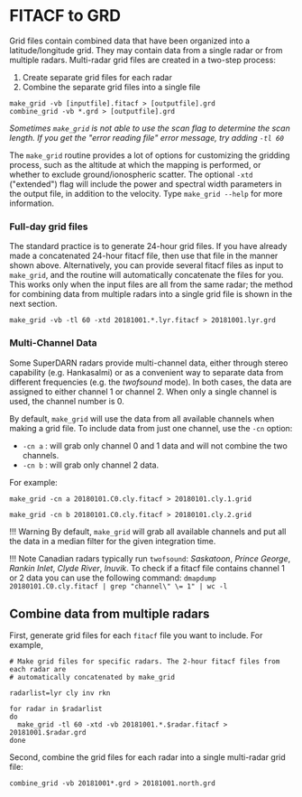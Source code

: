 <!--
(C) copyright 2019 University Centre in Svalbard (UNIS)
author: Emma Bland, UNIS
-->
# FITACF to GRD
Grid files contain combined data that have been organized into a latitude/longitude grid. They may contain data from a single radar or from multiple radars. Multi-radar grid files are created in a two-step process:

1. Create separate grid files for each radar
2. Combine the separate grid files into a single file

```
make_grid -vb [inputfile].fitacf > [outputfile].grd
combine_grid -vb *.grd > [outputfile].grd
```

*Sometimes `make_grid` is not able to use the scan flag to determine the scan length. If you get the "error reading file" error message, try adding `-tl 60`*

The `make_grid` routine provides a lot of options for customizing the gridding process, such as the altitude at which the mapping is performed, or whether to exclude ground/ionospheric scatter. The optional `-xtd` ("extended") flag will include the power and spectral width parameters in the output file, in addition to the velocity. Type `make_grid --help` for more information. 
	
	
### Full-day grid files
The standard practice is to generate 24-hour grid files. If you have already made a concatenated 24-hour fitacf file, then use that file in the manner shown above. Alternatively, you can provide several fitacf files as input to `make_grid`, and the routine will automatically concatenate the files for you. This works only when the input files are all from the same radar; the method for combining data from multiple radars into a single grid file is shown in the next section.
```
make_grid -vb -tl 60 -xtd 20181001.*.lyr.fitacf > 20181001.lyr.grd
```

### Multi-Channel Data 

Some SuperDARN radars provide multi-channel data, either through stereo capability (e.g. Hankasalmi) or as a convenient way to separate data from different frequencies (e.g. the  *twofsound* mode). In both cases, the data are assigned to either channel 1 or channel 2. When only a single channel is used, the channel number is 0. 

By default, `make_grid` will use the data from all available channels when making a grid file. To include data from just one channel, use the `-cn` option: 

 - `-cn a` : will grab only channel 0 and 1 data and will not combine the two channels. 
 - `-cn b` : will grab only channel 2 data. 

For example:
```
make_grid -cn a 20180101.C0.cly.fitacf > 20180101.cly.1.grid 
```

```
make_grid -cn b 20180101.C0.cly.fitacf > 20180101.cly.2.grid 
```


!!! Warning
    By default, `make_grid` will grab all available channels and put all the data in a median filter for the given integration time.

!!! Note
    Canadian radars typically run `twofsound`: *Saskatoon*, *Prince George*, *Rankin Inlet*, *Clyde River*, *Inuvik*.
    To check if a fitacf file contains channel 1 or 2 data you can use the following command:
    ```
    dmapdump 20180101.C0.cly.fitacf | grep "channel\" \= 1" | wc -l
    ```

## Combine data from multiple radars
First, generate grid files for each `fitacf` file you want to include. For example,

```
# Make grid files for specific radars. The 2-hour fitacf files from each radar are
# automatically concatenated by make_grid

radarlist=lyr cly inv rkn

for radar in $radarlist
do
  make_grid -tl 60 -xtd -vb 20181001.*.$radar.fitacf > 20181001.$radar.grd
done
```

Second, combine the grid files for each radar into a single multi-radar grid file:
```
combine_grid -vb 20181001*.grd > 20181001.north.grd
```
